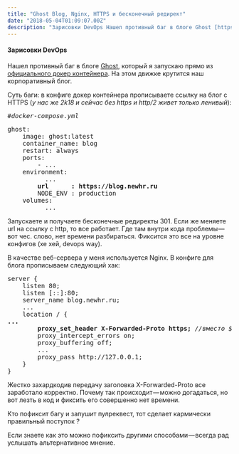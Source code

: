 ```yaml
---
title: "Ghost Blog, Nginx, HTTPS и бесконечный редирект"
date: "2018-05-04T01:09:07.00Z"
description: "Зарисовки DevOps Нашел противный баг в блоге Ghost [https://ghost.org/ru/], который я запускаю прямо из официального докер конте"
---
```


<!--kg-card-begin: html--><h4>Зарисовки DevOps</h4>
<p>Нашел противный баг в блоге <a href="https://ghost.org/ru/" target="_blank" rel="noopener noreferrer">Ghost</a>, который я запускаю прямо из <a href="https://hub.docker.com/_/ghost/" target="_blank" rel="noopener noreferrer">официального докер контейнера</a>. На этом движке крутится наш корпоративный блог.</p>
<p>Суть баги: в конфиге докер контейнера прописываете ссылку на блог с HTTPS (<em>у нас же 2k18 и сейчас без https и http/2 живет только ленивый</em>):</p>
<pre><em>#docker-compose.yml</em></pre>
<pre>ghost:<br>    image: ghost:latest<br>    container_name: blog<br>    restart: always<br><em>    </em>ports:<br>        - ...<br>    environment:<br>          ...<br><strong>        url      : https://blog.newhr.ru</strong><br>        NODE_ENV : production<br>    volumes:<br>          ...</pre>
<p>Запускаете и получаете бесконечные редиректы 301. Если же меняете url на ссылку с http, то все работает. Где там внутри кода проблемы — вот чес. слово, нет времени разбираться. Фиксится это все на уровне конфигов (хе хей, devops way).</p>
<p>В качестве веб-сервера у меня используется Nginx. В конфиге для блога прописываем следующий хак:</p>
<pre>server {<br>    listen 80;<br>    listen [::]:80;<br>    server_name blog.newhr.ru;<br>    ...<br>    location / {<br><strong>...<br>        proxy_set_header X-Forwarded-Proto https; </strong><em>//вместо</em><strong><em> </em></strong><em>$scheme</em><strong><br></strong>        proxy_intercept_errors on;<br>        proxy_buffering off;<br>        ...<br>        proxy_pass http://127.0.0.1;<br>    }<br>}</pre>
<p>Жестко захардкодив передачу заголовка X-Forwarded-Proto все заработало корректно. Почему так происходит — можно догадаться, но вот лезть в код и фиксить его совершенно нет времени.</p>
<p>Кто пофиксит багу и запушит пулреквест, тот сделает кармически правильный поступок ?</p>
<p>Если знаете как это можно пофиксить другими способами — всегда рад услышать альтернативное мнение.</p>
<!--kg-card-end: html-->

